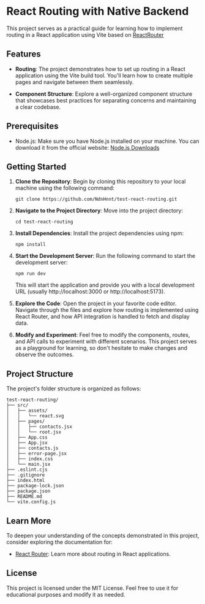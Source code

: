 # React Routing with Native Backend

This project serves as a practical guide for learning how to implement routing in a React application using Vite based on [ReactRouter](https://reactrouter.com/en/main/start/tutorial)

## Features

- **Routing**: The project demonstrates how to set up routing in a React application using the Vite build tool. You'll learn how to create multiple pages and navigate between them seamlessly.


- **Component Structure**: Explore a well-organized component structure that showcases best practices for separating concerns and maintaining a clear codebase.

## Prerequisites

- Node.js: Make sure you have Node.js installed on your machine. You can download it from the official website: [Node.js Downloads](https://nodejs.org/en/download/)

## Getting Started

1. **Clone the Repository**: Begin by cloning this repository to your local machine using the following command:
   ```
   git clone https://github.com/NdnHnnt/test-react-routing.git
   ```

2. **Navigate to the Project Directory**: Move into the project directory:
   ```
   cd test-react-routing
   ```

3. **Install Dependencies**: Install the project dependencies using npm:
   ```
   npm install
   ```

4. **Start the Development Server**: Run the following command to start the development server:
   ```
   npm run dev
   ```
   This will start the application and provide you with a local development URL (usually http://localhost:3000 or http://localhost:5173).

5. **Explore the Code**: Open the project in your favorite code editor. Navigate through the files and explore how routing is implemented using React Router, and how API integration is handled to fetch and display data.

6. **Modify and Experiment**: Feel free to modify the components, routes, and API calls to experiment with different scenarios. This project serves as a playground for learning, so don't hesitate to make changes and observe the outcomes.

## Project Structure

The project's folder structure is organized as follows:

```
test-react-routing/
├── src/
│   ├── assets/
│   │   └── react.svg
│   ├── pages/
│   │   ├── contacts.jsx
│   │   └── root.jsx
│   ├── App.css
│   ├── App.jsx
│   ├── contacts.js
│   ├── error-page.jsx
│   ├── index.css
│   └── main.jsx
├── .eslint.cjs
├── .gitignore
├── index.html
├── package-lock.json
├── package.json
├── README.md
└── vite.config.js
```


## Learn More

To deepen your understanding of the concepts demonstrated in this project, consider exploring the documentation for:

- [React Router](https://reactrouter.com/): Learn more about routing in React applications.


## License

This project is licensed under the MIT License. Feel free to use it for educational purposes and modify it as needed.
